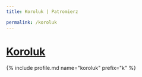 ```yaml
---
title: Koroluk | Patromierz

permalink: /koroluk
---
```


# [Koroluk](https://patronite.pl/koroluk)

{% include profile.md name="koroluk" prefix="k" %}
